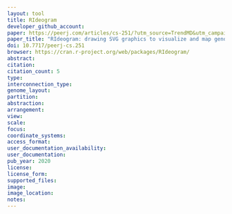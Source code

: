 ```yaml
---
layout: tool 
title: RIdeogram
developer_github_account: 
paper: https://peerj.com/articles/cs-251/?utm_source=TrendMD&utm_campaign=PeerJ_TrendMD_0&utm_medium=TrendMD
paper_title: "RIdeogram: drawing SVG graphics to visualize and map genome-wide data on the idiograms"
doi: 10.7717/peerj-cs.251
browser: https://cran.r-project.org/web/packages/RIdeogram/
abstract: 
citation: 
citation_count: 5
type: 
interconnection_type: 
genome_layout: 
partition: 
abstraction: 
arrangement: 
view: 
scale: 
focus: 
coordinate_systems: 
access_format: 
user_documentation_availability: 
user_documentation: 
pub_year: 2020
license: 
license_form: 
supported_files: 
image: 
image_location: 
notes: 
---
```

